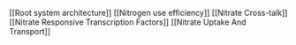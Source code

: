 [[Root system architecture]]
[[Nitrogen use efficiency]]
[[Nitrate Cross-talk]]
[[Nitrate Responsive Transcription Factors]]
[[Nitrate Uptake And Transport]]

